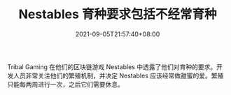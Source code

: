 ﻿---
title: "Nestables 育种要求包括不经常育种"
date: 2021-09-05T21:57:40+08:00
lastmod: 2021-09-05T16:45:40+08:00
draft: false
authors: ["Jessica"]
description: "Tribal Gaming 在他们的区块链游戏 Nestables 中透露了他们对育种的要求。开发人员非常关注他们的繁殖机制，并决定 Nestables 应该经常做甜蜜的爱。繁殖只能每两周进行一次，之后它们需要休息。"
featuredImage: "nestables-breeding-requirements-include-not-breeding-too-often.png"
tags: ["Virtual World","虚拟世界","Play to Earn"]
categories: ["news"]
news: ["虚拟世界"]
weight: 
lightgallery: true
pinned: false
recommend: false
recommend1: false
---

Tribal Gaming 在他们的区块链游戏 Nestables 中透露了他们对育种的要求。开发人员非常关注他们的繁殖机制，并决定 Nestables 应该经常做甜蜜的爱。繁殖只能每两周进行一次，之后它们需要休息。

<!--more-->


